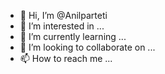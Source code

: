 - 👋 Hi, I’m @Anilparteti
- 👀 I’m interested in ...
- 🌱 I’m currently learning ...
- 💞️ I’m looking to collaborate on ...
- 📫 How to reach me ...

<!---
Anilparteti/Anilparteti is a ✨ special ✨ repository because its `README.md` (this file) appears on your GitHub profile.
You can click the Preview link to take a look at your changes.
--->
